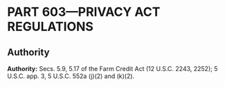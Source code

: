 # PART 603—PRIVACY ACT REGULATIONS


## Authority

**Authority:** Secs. 5.9, 5.17 of the Farm Credit Act (12 U.S.C. 2243, 2252); 5 U.S.C. app. 3, 5 U.S.C. 552a (j)(2) and (k)(2).


